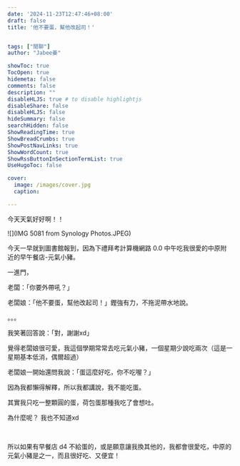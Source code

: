 ```yaml
---
date: '2024-11-23T12:47:46+08:00'
draft: false
title: '他不要蛋，幫他改起司！'


tags: ["閒聊"]
author: "Jabee姜"

showToc: true
TocOpen: true
hidemeta: false
comments: false
description: ""
disableHLJS: true # to disable highlightjs
disableShare: false
disableHLJS: false
hideSummary: false
searchHidden: false
ShowReadingTime: true
ShowBreadCrumbs: true
ShowPostNavLinks: true
ShowWordCount: true
ShowRssButtonInSectionTermList: true
UseHugoToc: false

cover:
  image: /images/cover.jpg
  caption: 

---
```


今天天氣好好啊！！

![](IMG 5081 from Synology Photos.JPEG)

今天一早就到圖書館報到，因為下禮拜考計算機網路 0.0
中午吃我很愛的中原附近的早午餐店-元氣小豬。

一進門，

老闆：「你要外帶吼？」

老闆娘：「他不要蛋，幫他改起司！」鏗強有力，不拖泥帶水地說。

。。。

我笑著回答說：「對，謝謝xd」

覺得老闆娘很可愛，我這個學期常常去吃元氣小豬，一個星期少說吃兩次（這是一星期基本低消，偶爾超過）

老闆娘一開始還問我說：「蛋這麼好吃，你不吃喔？」

因為我都懶得解釋，所以我都講說，我不能吃蛋。

其實我只吃一整顆圓的蛋，荷包蛋那種我吃了會想吐。

為什麼呢？ 我也不知道xd

<br>

所以如果有早餐店 d4 不給蛋的，或是願意讓我換其他的，我都會很愛吃，中原的元氣小豬是之一，而且很好吃、又便宜！

